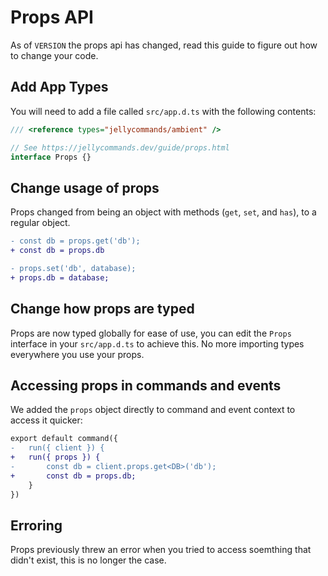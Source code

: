 # Props API

As of `VERSION` the props api has changed, read this guide to figure out how to change your code.

## Add App Types

You will need to add a file called `src/app.d.ts` with the following contents:

```ts
/// <reference types="jellycommands/ambient" />

// See https://jellycommands.dev/guide/props.html
interface Props {}
```

## Change usage of props

Props changed from being an object with methods (`get`, `set`, and `has`), to a regular object.

```diff
- const db = props.get('db');
+ const db = props.db
```

```diff
- props.set('db', database);
+ props.db = database;
```

## Change how props are typed

Props are now typed globally for ease of use, you can edit the `Props` interface in your `src/app.d.ts` to achieve this. No more importing types everywhere you use your props.

## Accessing props in commands and events

We added the `props` object directly to command and event context to access it quicker:

```diff
export default command({
-   run({ client }) {
+   run({ props }) {
-       const db = client.props.get<DB>('db');
+       const db = props.db;
    }
})
```

## Erroring

Props previously threw an error when you tried to access soemthing that didn't exist, this is no longer the case.
